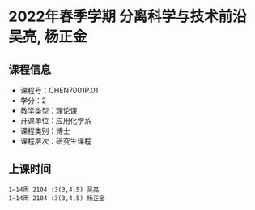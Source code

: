 # 2022年春季学期 分离科学与技术前沿 吴亮, 杨正金






## 课程信息

- 课程号：CHEN7001P.01
- 学分：2
- 教学类型：理论课
- 开课单位：应用化学系
- 课程类别：博士
- 课程层次：研究生课程

## 上课时间

```
1~14周 2104 :3(3,4,5) 吴亮
1~14周 2104 :3(3,4,5) 杨正金
```

